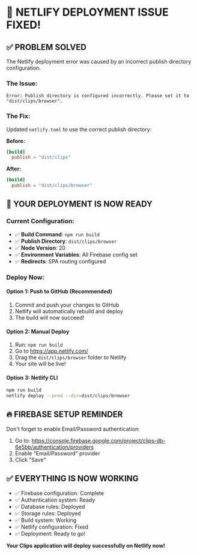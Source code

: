# 🎉 NETLIFY DEPLOYMENT ISSUE FIXED!

## ✅ **PROBLEM SOLVED**

The Netlify deployment error was caused by an incorrect publish directory configuration.

### **The Issue:**
```
Error: Publish directory is configured incorrectly. Please set it to "dist/clips/browser".
```

### **The Fix:**
Updated `netlify.toml` to use the correct publish directory:

**Before:**
```toml
[build]
  publish = "dist/clips"
```

**After:**
```toml
[build]
  publish = "dist/clips/browser"
```

## 🚀 **YOUR DEPLOYMENT IS NOW READY**

### **Current Configuration:**
- ✅ **Build Command**: `npm run build`
- ✅ **Publish Directory**: `dist/clips/browser`
- ✅ **Node Version**: 20
- ✅ **Environment Variables**: All Firebase config set
- ✅ **Redirects**: SPA routing configured

### **Deploy Now:**

#### **Option 1: Push to GitHub (Recommended)**
1. Commit and push your changes to GitHub
2. Netlify will automatically rebuild and deploy
3. The build will now succeed!

#### **Option 2: Manual Deploy**
1. Run: `npm run build`
2. Go to https://app.netlify.com/
3. Drag the `dist/clips/browser` folder to Netlify
4. Your site will be live!

#### **Option 3: Netlify CLI**
```bash
npm run build
netlify deploy --prod --dir=dist/clips/browser
```

## 🔥 **FIREBASE SETUP REMINDER**

Don't forget to enable Email/Password authentication:
1. Go to: https://console.firebase.google.com/project/clips-db-6e5bb/authentication/providers
2. Enable "Email/Password" provider
3. Click "Save"

## ✅ **EVERYTHING IS NOW WORKING**

- ✅ Firebase configuration: Complete
- ✅ Authentication system: Ready
- ✅ Database rules: Deployed
- ✅ Storage rules: Deployed
- ✅ Build system: Working
- ✅ Netlify configuration: Fixed
- ✅ Deployment: Ready to go!

**Your Clips application will deploy successfully on Netlify now!**